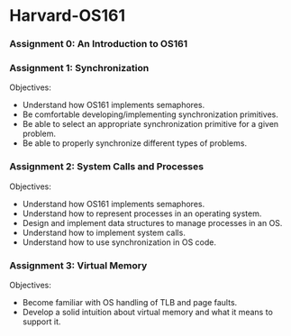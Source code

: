 # Harvard-OS161
<h3>Assignment 0: An Introduction to OS161 </h3>
<h3>Assignment 1: Synchronization</h3>
<p>Objectives:</p>
<ul>
<li>Understand how OS161 implements semaphores.</li>
<li>Be comfortable developing/implementing synchronization primitives.</li>
<li>Be able to select an appropriate synchronization primitive for a given problem.</li>
<li>Be able to properly synchronize different types of problems.</li>
</ul>

<h3>Assignment 2: System Calls and Processes</h3>
<p>Objectives:</p>
<ul>
<li>Understand how OS161 implements semaphores.</li>
<li>Understand how to represent processes in an operating system.</li>
<li>Design and implement data structures to manage processes in an OS.</li>
<li>Understand how to implement system calls.</li>
<li>Understand how to use synchronization in OS code.</li>
</ul>

<h3>Assignment 3:  Virtual Memory</h3>
<p>Objectives:</p>
<ul>
<li>Become familiar with OS handling of TLB and page faults.</li>
<li>Develop a solid intuition about virtual memory and what it means to support it.</li>
</ul>
